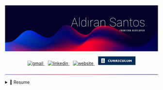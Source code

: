 ![Aldiran Santos - Frontend Developer](./imgs/cover.jpg)

<div align="center">
    <a href="mailto:contact.aldiransantos@gmail.com">
        <img src="https://img.shields.io/badge/Gmail-D14836?style=for-the-badge&logo=gmail&logoColor=white" target="_blank" alt="gmail" />
    </a>
      
    <a href="https://www.linkedin.com/in/aldiransantos/">
        <img src="https://img.shields.io/badge/-LinkedIn-%230077B5?style=for-the-badge&logo=linkedin&logoColor=white" target="_blank" alt="linkedin" />
    </a>
      
    <a href="https://aldiransantos.netlify.app/">
        <img src="https://img.shields.io/badge/website-000000?style=for-the-badge&logo=About.me&logoColor=white" target="_blank" alt="website" />
    </a>
      
    <a href="https://bityli.com/desenvolvedor-frontend-aldiransantos">
        <img src="./imgs/icon-curriculum.png" target="_blank" alt="curriculum" />
    </a>
</div>

![division-line](./imgs/division-line.jpg)

<details>
  <summary>📃 Resume</summary>

### Education

-   📖 **Computer Science**\
    📆 2011 - 2016\
    📍 **Federal University of Alagoas** - Arapiraca, Brazil

### Experience

-   👨‍💻 **Frontend Developer**\
    📆 Aug 2019 - Mar 2021\
    📍 **Zoop** - Rio de Janeiro/RJ, Brazil\
    🛠️ **Skills**
    <img
            src="https://img.shields.io/badge/HTML5-E34F26?style=for-the-badge&logo=html5&logoColor=white"
            alt="HTML5"
        />
    <img
            src="https://img.shields.io/badge/CSS3-1572B6?style=for-the-badge&logo=css3&logoColor=white"
            alt="CSS3"
        />
    <img
            src="https://img.shields.io/badge/JavaScript-F7DF1E?style=for-the-badge&logo=javascript&logoColor=black"
            alt="JavaScript"
        />
    <img
            src="https://img.shields.io/badge/jQuery-0769AD?style=for-the-badge&logo=jquery&logoColor=white"
            alt="jQuery"
        />
    <img
            src="https://img.shields.io/badge/PHP-777BB4?style=for-the-badge&logo=php&logoColor=whitehttps://img.shields.io/badge/Wordpress-21759B?style=for-the-badge&logo=wordpress&logoColor=white"
            alt="PHP"
        />
    <img
            src="https://img.shields.io/badge/Wordpress-21759B?style=for-the-badge&logo=wordpress&logoColor=white"
            alt="Wordpress"
        />
    <img
            src="https://img.shields.io/badge/Xampp-F37623?style=for-the-badge&logo=xampp&logoColor=white"
            alt="Xampp"
        />
    <img
            src="https://img.shields.io/badge/hotjar-FD3A5C?style=for-the-badge&logo=hotjar&logoColor=white"
            alt="Hotjar"
        />
    <img
            src="https://img.shields.io/badge/Figma-F24E1E?style=for-the-badge&logo=figma&logoColor=white"
            alt="Figma"
        />
    <img
            src="https://img.shields.io/badge/Adobe%20XD-470137?style=for-the-badge&logo=Adobe%20XD&logoColor=#FF61F6"
            alt="Adobe XD"
        />
    <img
            src="https://img.shields.io/badge/GIT-E44C30?style=for-the-badge&logo=git&logoColor=white"
            alt="Git"
        />
    <img
            src="https://img.shields.io/badge/GitHub-100000?style=for-the-badge&logo=github&logoColor=white"
            alt="GitHub"
        />
    <img
            src="https://img.shields.io/badge/Trello-0052CC?style=for-the-badge&logo=trello&logoColor=white"
            alt="Trello"
        />
    <img
            src="https://img.shields.io/badge/Miro-F7C922?style=for-the-badge&logo=Miro&logoColor=050036"
            alt="Miro"
        />
    <img
            src="https://img.shields.io/badge/Slack-4A154B?style=for-the-badge&logo=slack&logoColor=white"
            alt="Slack"
        />
    <img
            src="https://img.shields.io/badge/Zoom-2D8CFF?style=for-the-badge&logo=zoom&logoColor=white"
            alt="Zoom"
        />
    <br />
    <br />
-   👨‍💻 **Frontend Developer**\
    📆 Sep 2018 - Feb 2019\
    📍 **Kiutor** - Rio de Janeiro/RJ, Brazil
    🛠️ **Skills**

-   👨‍💻 **Frontend Developer**\
    📆 Apr 2017 - Sep 2018\
    📍 **MEDGRUPO** - Rio de Janeiro/RJ, Brazil
    🛠️ **Skills**

-   👨‍💻 **Instrutor de Curso**\
    📆 Feb 2016 - Jun 2016\
    📍 **Microlins Franchising** - Arapiraca/AL, Brazil
    🛠️ **Skills**

</details>
